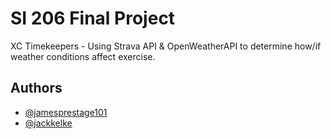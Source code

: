 # SI 206 Final Project

XC Timekeepers - Using Strava API & OpenWeatherAPI to determine how/if weather conditions affect exercise.

## Authors

- [@jamesprestage101](https://github.com/jamesprestage101)
- [@jackkelke](https://github.com/jackkelke)
